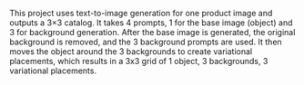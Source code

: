 This project uses text-to-image generation for one product image and outputs a 3×3 catalog. It takes 4 prompts, 1 for the base image (object) and 3 for background generation. After the base image is generated, the original background is removed, and the 3 background prompts are used. It then moves the object around the 3 backgrounds to create variational placements, which results in a 3x3 grid of 1 object, 3 backgrounds, 3 variational placements. 
